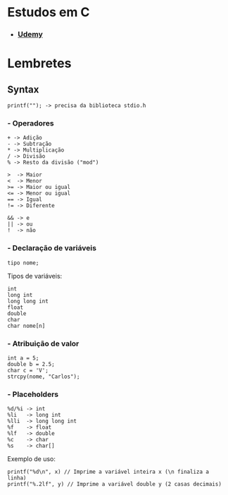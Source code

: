 # Estudos em C
- ### [Udemy](https://www.udemy.com/course/curso-algoritmos-logica-de-programacao/)

# Lembretes
## Syntax

    printf(""); -> precisa da biblioteca stdio.h

### - Operadores

    + -> Adição
    - -> Subtração
    * -> Multiplicação
    / -> Divisão
    % -> Resto da divisão ("mod")

    >  -> Maior
    <  -> Menor
    >= -> Maior ou igual
    <= -> Menor ou igual
    == -> Igual
    != -> Diferente

    && -> e
    || -> ou
    !  -> não

### - Declaração de variáveis

    tipo nome;

Tipos de variáveis:

    int
    long int
    long long int
    float
    double
    char
    char nome[n]

### - Atribuição de valor

    int a = 5;
    double b = 2.5;
    char c = 'V';
    strcpy(nome, "Carlos");


### - Placeholders

    %d/%i -> int
    %li   -> long int
    %lli  -> long long int
    %f    -> float
    %lf   -> double
    %c    -> char
    %s    -> char[]

Exemplo de uso:

    printf("%d\n", x) // Imprime a variável inteira x (\n finaliza a linha)
    printf("%.2lf", y) // Imprime a variável double y (2 casas decimais)